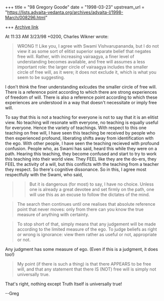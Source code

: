 +++
title = "98 Gregory Goode"
date = "1998-03-23"
upstream_url = "https://lists.advaita-vedanta.org/archives/advaita-l/1998-March/008296.html"

+++
[Archive link](https://lists.advaita-vedanta.org/archives/advaita-l/1998-March/008296.html)

At 11:33 AM 3/23/98 +0200, Charles Wikner wrote:

>WRONG !!  Like you, I agree with Swami Vishvarupananda, but I do not view
>it as some sort of elitist superior separate belief that negates free will.
>Rather, with increasing vairaagya, a finer level of understanding becomes
>available, and free will assumes a less important role: the larger circle
>of vairaagya includes the smaller circle of free will, as it were; it does
>not exclude it, which is what you seem to be suggesting.

I don't think the finer understanding exlcudes the smaller circle of free
will.  There is a reference point according to which there are strong
experiences of freedom of will.  There is also a reference point according
to which these experiences are understood in a way that doesn't necessitate
or imply free will.

To say that this is not a teaching for everyone is not to say that it is an
elitist view.  No teaching will resonate with everyone, no teaching is
equally useful for everyone.  Hence the variety of teachings.  With respect
to this one teaching on free will, I have seen this teaching be received by
people who then experienced profound, liberating shifts away from
identification with the ego.  With other people, I have seen the teaching
recieved with profound confusion.  People who, as Swami has said, heard
this while they were on a path.  Hearing this teaching, they become
confused and start to try to work this teaching into their world view.
They FEEL like they are the do-ers, they FEEL the activity of a will, but
this conflicts with the teaching from a teacher they respect.  So there's
cognitive dissonance.  So in this, I agree most respectfully with the
Swami, who said,

> > But it is dangerous (for most) to say, I have no choice. Unless
> > one is already a great devotee and set firmly on the path, one
> > will use this as an excuse to follow the dictates of the mind.

>The search then continues until one realises that absolute reference
>point that never moves: only from there can you know the true measure
>of anything with certainty.

> To stop short of that, simply means that
>any judgement will be made according to the limited measure of the ego.
>To judge beliefs as right or wrong is ignorance: view them rather as
>useful or not, appropriate or not.

Any judgment has some measure of ego.  (Even if this is a judgment, it does
too!)


>My point (if there is such a thing) is that there APPEARS to be free
>will, and that any statement that there IS (NOT) free will is simply
>not universally true.

That's right, nothing except Truth Itself is universally true!

--Greg

